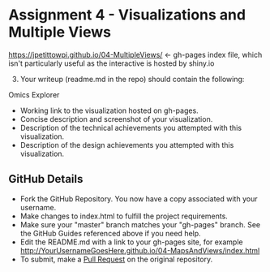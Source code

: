 Assignment 4 - Visualizations and Multiple Views  
===

https://jpetittowpi.github.io/04-MultipleViews/ <- gh-pages index file, which isn't particularly useful as the interactive is hosted by shiny.io



3. Your writeup (readme.md in the repo) should contain the following:

Omics Explorer


- Working link to the visualization hosted on gh-pages.
- Concise description and screenshot of your visualization.
- Description of the technical achievements you attempted with this visualization.
- Description of the design achievements you attempted with this visualization.

GitHub Details
---

- Fork the GitHub Repository. You now have a copy associated with your username.
- Make changes to index.html to fulfill the project requirements. 
- Make sure your "master" branch matches your "gh-pages" branch. See the GitHub Guides referenced above if you need help.
- Edit the README.md with a link to your gh-pages site, for example http://YourUsernameGoesHere.github.io/04-MapsAndViews/index.html
- To submit, make a [Pull Request](https://help.github.com/articles/using-pull-requests/) on the original repository.
